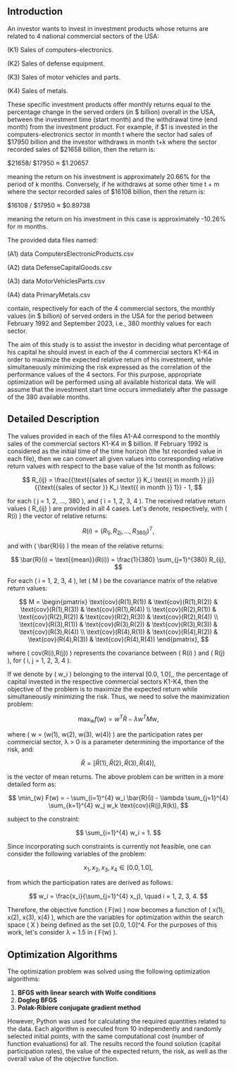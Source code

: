 ## Introduction

An investor wants to invest in investment products whose returns are related to 4 national commercial sectors of the USA:

(K1) Sales of computers-electronics.

(K2) Sales of defense equipment.

(K3) Sales of motor vehicles and parts.

(K4) Sales of metals.

These specific investment products offer monthly returns equal to the percentage change in the served orders (in $ billion) overall in the USA, between the investment time (start month) and the withdrawal time (end month) from the investment product. For example, if $1 is invested in the computers-electronics sector in month t where the sector had sales of $17950 billion and the investor withdraws in month t+k where the sector recorded sales of $21658 billion, then the return is:

$21658/ $17950 ≈ $1.20657

meaning the return on his investment is approximately 20.66% for the period of k months. Conversely, if he withdraws at some other time t + m where the sector recorded sales of $16108 billion, then the return is:

$16108 / $17950 ≈ $0.89738

meaning the return on his investment in this case is approximately -10.26% for m months.

The provided data files named:

(A1) data ComputersElectronicProducts.csv

(A2) data DefenseCapitalGoods.csv

(A3) data MotorVehiclesParts.csv

(A4) data PrimaryMetals.csv

contain, respectively for each of the 4 commercial sectors, the monthly values (in $ billion) of served orders in the USA for the period between February 1992 and September 2023, i.e., 380 monthly values for each sector.

The aim of this study is to assist the investor in deciding what percentage of his capital he should invest in each of the 4 commercial sectors K1-K4 in order to maximize the expected relative return of his investment, while simultaneously minimizing the risk expressed as the correlation of the performance values of the 4 sectors. For this purpose, appropriate optimization will be performed using all available historical data. We will assume that the investment start time occurs immediately after the passage of the 380 available months.

## Detailed Description

The values provided in each of the files A1-A4 correspond to the monthly sales of the commercial sectors K1-K4 in $ billion. If February 1992 is considered as the initial time of the time horizon (the 1st recorded value in each file), then we can convert all given values into corresponding relative return values with respect to the base value of the 1st month as follows:

$$
R_{ij} = \frac{{\text{{sales of sector }} K_i \text{{ in month }} j}}{{\text{{sales of sector }} K_i \text{{ in month }} 1}} - 1,
$$

for each \( j = 1, 2, ..., 380 \), and \( i = 1, 2, 3, 4 \). Τhe received relative return values \( R_{ij} \) are provided in all 4 cases. Let's denote, respectively, with \( R(i) \) the vector of relative returns:

$$
R(i) = (R_{1j}, R_{2j}, ..., R_{380j})^T,
$$

and with \( \bar{R}(i) \) the mean of the relative returns:

$$
\bar{R}(i) = \text{{mean}}(R(i)) = \frac{1}{380} \sum_{j=1}^{380} R_{ij},
$$

For each \( i = 1, 2, 3, 4 \), let \( M \) be the covariance matrix of the relative return values:

$$
M = \begin{pmatrix} \text{cov}(R(1),R(1)) & \text{cov}(R(1),R(2)) & \text{cov}(R(1),R(3)) & \text{cov}(R(1),R(4)) \\
\text{cov}(R(2),R(1)) & \text{cov}(R(2),R(2)) & \text{cov}(R(2),R(3)) & \text{cov}(R(2),R(4)) \\
\text{cov}(R(3),R(1)) & \text{cov}(R(3),R(2)) & \text{cov}(R(3),R(3)) & \text{cov}(R(3),R(4)) \\
\text{cov}(R(4),R(1)) & \text{cov}(R(4),R(2)) & \text{cov}(R(4),R(3)) & \text{cov}(R(4),R(4)) \end{pmatrix},
$$

where \( cov(R(i),R(j)) \) represents the covariance between \( R(i) \) and \( R(j) \), for \( i, j = 1, 2, 3, 4 \).

If we denote by \( w_i \) belonging to the interval [0.0, 1.0],, the percentage of capital invested in the respective commercial sectors K1-K4, then the objective of the problem is to maximize the expected return while simultaneously minimizing the risk. Thus, we need to solve the maximization problem:

$$
\max_{w} f(w) = w^T \bar{R} - \lambda w^T M w,
$$

where \( w = (w(1), w(2), w(3), w(4)) \) are the participation rates per commercial sector, λ > 0 is a parameter determining the importance of the risk, and:

$$
\bar{R} = [\bar{R}(1), \bar{R}(2), \bar{R}(3), \bar{R}(4)],
$$

is the vector of mean returns. The above problem can be written in a more detailed form as:

$$
\min_{w} F(w) = - \sum_{i=1}^{4} w_i \bar{R}(i) - \lambda \sum_{j=1}^{4} \sum_{k=1}^{4} w_j w_k \text{cov}(R(j),R(k)),
$$

subject to the constraint:

$$
\sum_{i=1}^{4} w_i = 1.
$$

Since incorporating such constraints is currently not feasible, one can consider the following variables of the problem:

$$
x_1, x_2, x_3, x_4 \in [0.0, 1.0],
$$

from which the participation rates are derived as follows:

$$
w_i = \frac{x_i}{\sum_{j=1}^{4} x_j}, \quad i = 1, 2, 3, 4.
$$

Therefore, the objective function \( F(w) \) now becomes a function of \( x(1), x(2), x(3), x(4) \), which are the variables for optimization within the search space \( X \) being defined as the set [0.0, 1.0]^4. For the purposes of this work, let's consider λ = 1.5 in \( F(w) \).

## Optimization Algorithms

The optimization problem was solved using the following optimization algorithms:

1. **BFGS with linear search with Wolfe conditions**
2. **Dogleg BFGS**
3. **Polak-Ribiere conjugate gradient method**

However, Python was used for calculating the required quantities related to the data. Each algorithm is executed from 10 independently and randomly selected initial points, with the same computational cost (number of function evaluations) for all. The results record the found solution (capital participation rates), the value of the expected return, the risk, as well as the overall value of the objective function.
